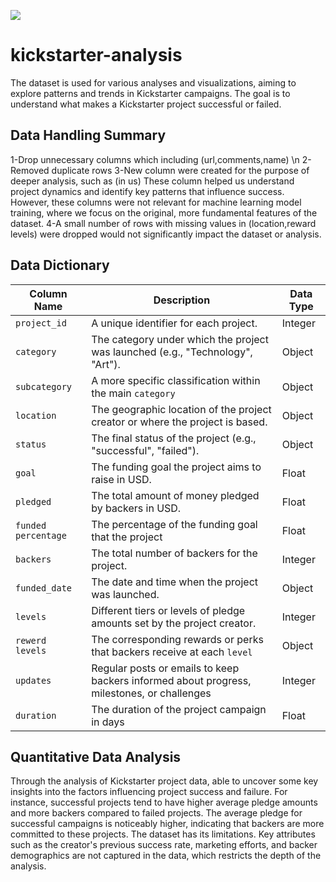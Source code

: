 ![](kickstarter-logo.png)
# kickstarter-analysis
The dataset is used for various analyses and visualizations, aiming to explore patterns and trends in Kickstarter campaigns. The goal is to understand what makes a Kickstarter project successful or failed.
## Data Handling Summary
1-Drop unnecessary columns which including (url,comments,name) \n
2-Removed duplicate rows
3-New column were created for the purpose of deeper analysis, such as (in us) These column helped us understand project dynamics and identify key patterns that influence success. However, these columns were not relevant for machine learning model training, where we focus on the original, more fundamental features of the dataset.
4-A small number of rows with missing values in (location,reward levels) were dropped would not significantly impact the dataset or analysis.
## Data Dictionary
| Column Name         | Description                                                       | Data Type    |
|---------------------|-------------------------------------------------------------------|--------------|
| `project_id`        | A unique identifier for each project.                             | Integer      |
| `category`          | The category under which the project was launched (e.g., "Technology", "Art"). | Object       |
| `subcategory`       | A more specific classification within the main `category`                             | Object      |
| `location  `        | The geographic location of the project creator or where the project is based.          | Object      |
| `status`            | The final status of the project (e.g., "successful", "failed").   | Object  |
| `goal`              | The funding goal the project aims to raise in USD.                             | Float      |
| `pledged`           | The total amount of money pledged by backers in USD.              | Float        |
| `funded percentage` | The percentage of the funding goal that the project                             | Float     |
| `backers`           | The total number of backers for the project.                      | Integer      |
| `funded_date`       | The date and time when the project was launched.                  | Object     |
| `levels`            | Different tiers or levels of pledge amounts set by the project creator.                         | Integer     |
| `rewerd levels` | The corresponding rewards or perks that backers receive at each `level` | Object      |
| `updates` | Regular posts or emails to keep backers informed about progress, milestones, or challenges | Integer        |
| `duration`        | The duration of the project campaign in days                           | Float      |
## Quantitative Data Analysis
Through the analysis of Kickstarter project data, able to uncover some key insights into the factors influencing project success and failure. For instance, successful projects tend to have higher average pledge amounts and more backers compared to failed projects. The average pledge for successful campaigns is noticeably higher, indicating that backers are more committed to these projects.
The dataset has its limitations. Key attributes such as the creator's previous success rate, marketing efforts, and backer demographics are not captured in the data, which restricts the depth of the analysis.
